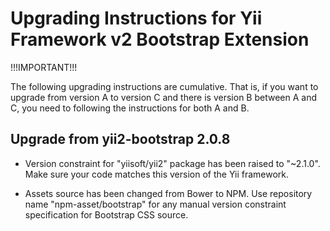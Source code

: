 Upgrading Instructions for Yii Framework v2 Bootstrap Extension
===============================================================

!!!IMPORTANT!!!

The following upgrading instructions are cumulative. That is,
if you want to upgrade from version A to version C and there is
version B between A and C, you need to following the instructions
for both A and B.

Upgrade from yii2-bootstrap 2.0.8
---------------------------------

* Version constraint for "yiisoft/yii2" package has been raised to "~2.1.0". Make sure your code
  matches this version of the Yii framework. 

* Assets source has been changed from Bower to NPM. Use repository name "npm-asset/bootstrap"
  for any manual version constraint specification for Bootstrap CSS source.
